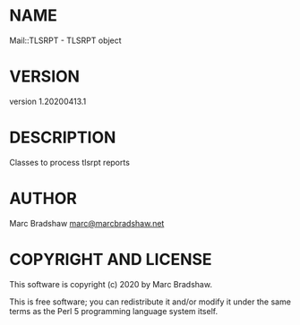 # NAME

Mail::TLSRPT - TLSRPT object

# VERSION

version 1.20200413.1

# DESCRIPTION

Classes to process tlsrpt reports

# AUTHOR

Marc Bradshaw <marc@marcbradshaw.net>

# COPYRIGHT AND LICENSE

This software is copyright (c) 2020 by Marc Bradshaw.

This is free software; you can redistribute it and/or modify it under
the same terms as the Perl 5 programming language system itself.
